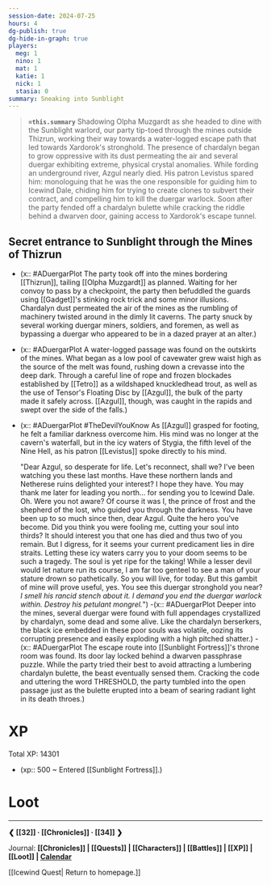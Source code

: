 ```yaml
---
session-date: 2024-07-25
hours: 4
dg-publish: true
dg-hide-in-graph: true
players:
  meg: 1
  nino: 1
  mat: 1
  katie: 1
  nick: 1
  stasia: 0
summary: Sneaking into Sunblight
---
```


> **`=this.summary`**
> Shadowing Olpha Muzgardt as she headed to dine with the Sunblight warlord, our party tip-toed through the mines outside Thizrun, working their way towards a water-logged escape path that led towards Xardorok's stronghold. The presence of chardalyn began to grow oppressive with its dust permeating the air and several duergar exhibiting extreme, physical crystal anomalies. While fording an underground river, Azgul nearly died. His patron Levistus spared him: monologuing that he was the one responsible for guiding him to Icewind Dale, chiding him for trying to create clones to subvert their contract, and compelling him to kill the duergar warlock. Soon after the party fended off a chardalyn bulette while cracking the riddle behind a dwarven door, gaining access to Xardorok's escape tunnel.

## Secret entrance to Sunblight through the Mines of Thizrun
- (x:: #ADuergarPlot The party took off into the mines bordering [[Thizrun]], tailing [[Olpha Muzgardt]] as planned. Waiting for her convoy to pass by a checkpoint, the party then befuddled the guards using [[Gadget]]'s stinking rock trick and some minor illusions. Chardalyn dust permeated the air of the mines as the rumbling of machinery twisted around in the dimly lit caverns. The party snuck by several working duergar miners, soldiers, and foremen, as well as bypassing a duergar who appeared to be in a dazed prayer at an alter.)
- (x:: #ADuergarPlot A water-logged passage was found on the outskirts of the mines. What began as a low pool of cavewater grew waist high as the source of the melt was found, rushing down a crevasse into the deep dark. Through a careful line of rope and frozen blockades established by [[Tetro]] as a wildshaped knuckledhead trout, as well as the use of Tensor's Floating Disc by [[Azgul]], the bulk of the party made it safely across. [[Azgul]], though, was caught in the rapids and swept over the side of the falls.)
- (x:: #ADuergarPlot #TheDevilYouKnow As [[Azgul]] grasped for footing, he felt a familiar darkness overcome him. His mind was no longer at the cavern's waterfall, but in the icy waters of Stygia, the fifth level of the Nine Hell, as his patron [[Levistus]] spoke directly to his mind. 
  
  "Dear Azgul, so desperate for life. Let's reconnect, shall we? I've been watching you these last months. Have these northern lands and Netherese ruins delighted your interest? I hope they have. You may thank me later for leading you north... for sending you to Icewind Dale. Oh. Were you not aware? Of course it was I, the prince of frost and the shepherd of the lost, who guided you through the darkness. You have been up to so much since then, dear Azgul. Quite the hero you've become. Did you think you were fooling me, cutting your soul into thirds? It should interest you that one has died and thus two of you remain. But I digress, for it seems your current predicament lies in dire straits. Letting these icy waters carry you to your doom seems to be such a tragedy. The soul is yet ripe for the taking! While a lesser devil would let nature run its course, I am far too genteel to see a man of your stature drown so pathetically. So you will live, for today. But this gambit of mine will prove useful, yes. You see this duergar stronghold you near? *I smell his rancid stench about it. I demand you end the duergar warlock within. Destroy his petulant mongrel.*")
-(x:: #ADuergarPlot Deeper into the mines, several duergar were found with full appendages crystallized by chardalyn, some dead and some alive. Like the chardalyn berserkers, the black ice embedded in these poor souls was volatile, oozing its corrupting presence and easily exploding with a high pitched shatter.)
-(x:: #ADuergarPlot The escape route into [[Sunblight Fortress]]'s throne room was found. Its door lay locked behind a dwarven passphrase puzzle. While the party tried their best to avoid attracting a lumbering chardalyn bulette, the beast eventually sensed them. Cracking the code and uttering the word THRESHOLD, the party tumbled into the open passage just as the bulette erupted into a beam of searing radiant light in its death throes.)

# XP
Total XP: 14301
- (xp:: 500 ~ Entered [[Sunblight Fortress]].)

# Loot


---
**❮ [[32]] · [[Chronicles]] ·  [[34]] ❯**

Journal: **[[Chronicles]] | [[Quests]] |  [[Characters]] | [[Battles]] | [[XP]] | [[Loot]] | [Calendar](https://app.fantasy-calendar.com/calendars/38f9e3f5098bac1f655a4fb4241f35eb)**

[[Icewind Quest| Return to homepage.]]
